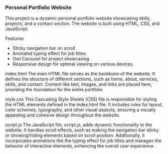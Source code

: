 ### Personal Portfolio Website
This project is a dynamic personal portfolio website showcasing skills, projects, and a contact section. The website is built using HTML, CSS, and JavaScript.

Features:
- Sticky navigation bar on scroll.
- Animated typing effect for job titles.
- Owl Carousel for project showcasing.
- Responsive design for optimal viewing on various devices.

index.html
The main HTML file serves as the backbone of the website. It defines the structure of different sections, such as home, about, services, skills, and contact. Content like text, images, and links are placed here, providing the foundation for the entire portfolio.

style.css
This Cascading Style Sheets (CSS) file is responsible for styling the HTML elements defined in the index.html file. It includes rules for layout, color schemes, typography, and other visual aspects, ensuring a visually appealing and cohesive design throughout the website.

script.js
The JavaScript file, script.js, adds dynamic functionality to the website. It handles scroll effects, such as making the navigation bar sticky or showing/hiding elements based on scroll position. Additionally, it incorporates animations like the typing effect for job titles and manages the behavior of interactive elements, enhancing the overall user experience.
